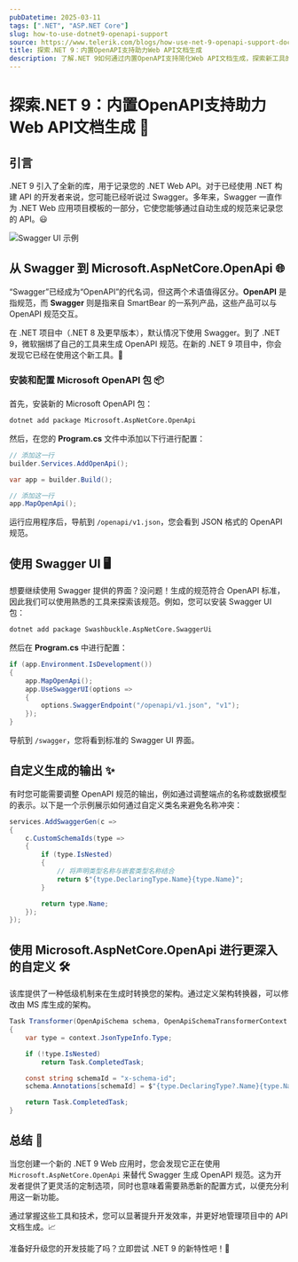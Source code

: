```yaml
---
pubDatetime: 2025-03-11
tags: [".NET", "ASP.NET Core"]
slug: how-to-use-dotnet9-openapi-support
source: https://www.telerik.com/blogs/how-use-net-9-openapi-support-document-web-api
title: 探索.NET 9：内置OpenAPI支持助力Web API文档生成
description: 了解.NET 9如何通过内置OpenAPI支持简化Web API文档生成，探索新工具的应用与自定义方法，提升开发效率。
---
```


# 探索.NET 9：内置OpenAPI支持助力Web API文档生成 🚀

## 引言

.NET 9 引入了全新的库，用于记录您的 .NET Web API。对于已经使用 .NET 构建 API 的开发者来说，您可能已经听说过 Swagger。多年来，Swagger 一直作为 .NET Web 应用项目模板的一部分，它使您能够通过自动生成的规范来记录您的 API。😃

![Swagger UI 示例](https://d585tldpucybw.cloudfront.net/sfimages/default-source/blogs/2025/2025-02/swaggerui.png?sfvrsn=2ad422d2_2)

## 从 Swagger 到 Microsoft.AspNetCore.OpenApi 🌐

“Swagger”已经成为“OpenAPI”的代名词，但这两个术语值得区分。**OpenAPI** 是指规范，而 **Swagger** 则是指来自 SmartBear 的一系列产品，这些产品可以与 OpenAPI 规范交互。

在 .NET 项目中（.NET 8 及更早版本），默认情况下使用 Swagger。到了 .NET 9，微软捆绑了自己的工具来生成 OpenAPI 规范。在新的 .NET 9 项目中，你会发现它已经在使用这个新工具。🤔

### 安装和配置 Microsoft OpenAPI 包 📦

首先，安装新的 Microsoft OpenAPI 包：

```bash
dotnet add package Microsoft.AspNetCore.OpenApi
```

然后，在您的 **Program.cs** 文件中添加以下行进行配置：

```csharp
// 添加这一行
builder.Services.AddOpenApi();

var app = builder.Build();

// 添加这一行
app.MapOpenApi();
```

运行应用程序后，导航到 `/openapi/v1.json`，您会看到 JSON 格式的 OpenAPI 规范。

## 使用 Swagger UI 🖥️

想要继续使用 Swagger 提供的界面？没问题！生成的规范符合 OpenAPI 标准，因此我们可以使用熟悉的工具来探索该规范。例如，您可以安装 Swagger UI 包：

```bash
dotnet add package Swashbuckle.AspNetCore.SwaggerUi
```

然后在 **Program.cs** 中进行配置：

```csharp
if (app.Environment.IsDevelopment())
{
    app.MapOpenApi();
    app.UseSwaggerUI(options =>
    {
        options.SwaggerEndpoint("/openapi/v1.json", "v1");
    });
}
```

导航到 `/swagger`，您将看到标准的 Swagger UI 界面。

## 自定义生成的输出 ✨

有时您可能需要调整 OpenAPI 规范的输出，例如通过调整端点的名称或数据模型的表示。以下是一个示例展示如何通过自定义类名来避免名称冲突：

```csharp
services.AddSwaggerGen(c =>
{
    c.CustomSchemaIds(type =>
    {
        if (type.IsNested)
        {
            // 将声明类型名称与嵌套类型名称结合
            return $"{type.DeclaringType.Name}{type.Name}";
        }

        return type.Name;
    });
});
```

## 使用 Microsoft.AspNetCore.OpenApi 进行更深入的自定义 🛠️

该库提供了一种低级机制来在生成时转换您的架构。通过定义架构转换器，可以修改由 MS 库生成的架构。

```csharp
Task Transformer(OpenApiSchema schema, OpenApiSchemaTransformerContext context, CancellationToken arg3)
{
    var type = context.JsonTypeInfo.Type;

    if (!type.IsNested)
        return Task.CompletedTask;

    const string schemaId = "x-schema-id";
    schema.Annotations[schemaId] = $"{type.DeclaringType?.Name}{type.Name}";

    return Task.CompletedTask;
}
```

## 总结 🎯

当您创建一个新的 .NET 9 Web 应用时，您会发现它正在使用 `Microsoft.AspNetCore.OpenApi` 来替代 Swagger 生成 OpenAPI 规范。这为开发者提供了更灵活的定制选项，同时也意味着需要熟悉新的配置方式，以便充分利用这一新功能。

通过掌握这些工具和技术，您可以显著提升开发效率，并更好地管理项目中的 API 文档生成。📈

准备好升级您的开发技能了吗？立即尝试 .NET 9 的新特性吧！🎉
